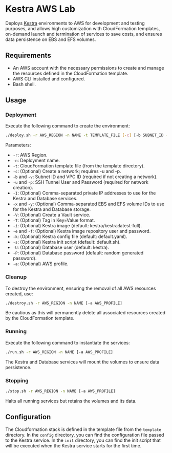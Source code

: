 # Kestra AWS Lab

Deploys [Kestra](https://kestra.io/) environments to AWS for development and testing purposes, and allows high customization with CloudFormation templates, on-demand launch and termination of services to save costs, and ensures data persistence on EBS and EFS volumes.

## Requirements

- An AWS account with the necessary permissions to create and manage the resources defined in the CloudFormation template.
- AWS CLI installed and configured.
- Bash shell.

## Usage

### Deployment

Execute the following command to create the environment:

```bash
./deploy.sh -r AWS_REGION -n NAME -t TEMPLATE_FILE [-c] [-b SUBNET_ID -v VPC_ID] [-u SSH_TUNNEL_USER -p SSH_TUNNEL_PASSWORD] [-I PRIVATE_IP_ADDRESSES] [-x EBS_VOLUME_IDS] [-y EFS_VOLUME_IDS] [-V] [-T TAG] [-i KESTRA_IMAGE (default: kestra/kestra:latest-full)] [-e KESTRA_IMAGE_REPOSITORY_USER -f KESTRA_IMAGE_REPOSITORY_PASSWORD] [-k KESTRA_CONFIG_FILE (default: default.yaml)] [-s KESTRA_INIT_SCRIPT (default: default.sh)] [-U DATABASE_USER (default: kestra)] [-P DATABASE_PASSWORD (default: random generated password)] [-a AWS_PROFILE]
```

Parameters:

* `-r`: AWS Region.
* `-n`: Deployment name.
* `-t`: CloudFormation template file (from the template directory).
* `-c`: (Optional) Create a network; requires -u and -p.
* `-b` and `-v`: Subnet ID and VPC ID (required if not creating a network).
* `-u` and `-p`: SSH Tunnel User and Password (required for network creation).
* `-I`: (Optional) Comma-separated private IP addresses to use for the Kestra and Database services.
* `-x` and `-y`: (Optional) Comma-separated EBS and EFS volume IDs to use for the Kestra and Database storage.
* `-V`: (Optional) Create a Vault service.
* `-T`: (Optional) Tag in Key=Value format.
* `-i`: (Optional) Kestra image (default: kestra/kestra:latest-full).
* `-e` and `-f`: (Optional) Kestra image repository user and password.
* `-k`: (Optional) Kestra config file (default: default.yaml).
* `-s`: (Optional) Kestra init script (default: default.sh).
* `-U`: (Optional) Database user (default: kestra).
* `-P`: (Optional) Database password (default: random generated password).
* `-a`: (Optional) AWS profile.

### Cleanup

To destroy the environment, ensuring the removal of all AWS resources created, use:

```bash
./destroy.sh -r AWS_REGION -n NAME [-a AWS_PROFILE]
```

Be cautious as this will permanently delete all associated resources created by the CloudFormation template.

### Running

Execute the following command to instantiate the services:

```bash
./run.sh -r AWS_REGION -n NAME [-a AWS_PROFILE]
```

The Kestra and Database services will mount the volumes to ensure data persistence.

### Stopping

```bash
./stop.sh -r AWS_REGION -n NAME [-a AWS_PROFILE]
```

Halts all running services but retains the volumes and its data.

## Configuration

The Cloudformation stack is defined in the template file from the `template` directory. In the `config` directory, you can find the configuration file passed to the Kestra service. In the `init` directory, you can find the init script that will be executed when the Kestra service starts for the first time.